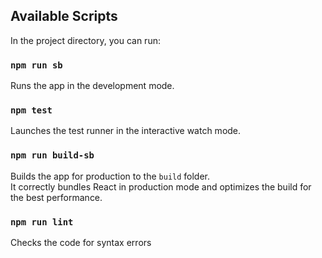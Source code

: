 ## Available Scripts

In the project directory, you can run:

### `npm run sb`

Runs the app in the development mode.

### `npm test`

Launches the test runner in the interactive watch mode.

### `npm run build-sb`

Builds the app for production to the `build` folder.\
It correctly bundles React in production mode and optimizes the build for the best performance.

### `npm run lint`

Checks the code for syntax errors
